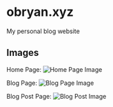 # obryan.xyz
My personal blog website

## Images 
Home Page:
![Home Page Image](https://i.imgur.com/FBmCXFN.jpg)

Blog Page:
![Blog Page Image](https://i.imgur.com/Pmk4DY6.jpg)

Blog Post Page:
![Blog Post Image](https://i.imgur.com/9Mmdlkm.jpg)
